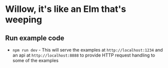 # Willow, it's like an Elm that's weeping

## Run example code

- `npm run dev` - This will serve the examples at `http://localhost:1234` and an api at `http://localhost:8888` to provide HTTP request handling to some of the examples
